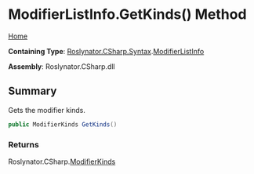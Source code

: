 # ModifierListInfo\.GetKinds\(\) Method <a name="_Top"></a>

[Home](../../../../../README.md)

**Containing Type**: [Roslynator.CSharp.Syntax](../../README.md#_Top)\.[ModifierListInfo](../README.md#_Top)

**Assembly**: Roslynator\.CSharp\.dll

## Summary

Gets the modifier kinds\.

```csharp
public ModifierKinds GetKinds()
```

### Returns

Roslynator\.CSharp\.[ModifierKinds](../../../ModifierKinds/README.md#_Top)

